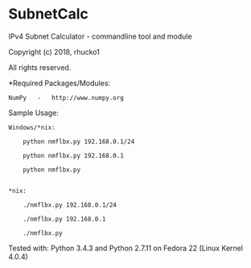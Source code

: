 # SubnetCalc
IPv4 Subnet Calculator - commandline tool and module  



Copyright (c) 2018, rhucko1


All rights reserved.




*Required Packages/Modules:

    NumPy   -   http://www.numpy.org




Sample Usage:

    Windows/*nix:

        python nmflbx.py 192.168.0.1/24

        python nmflbx.py 192.168.0.1

        python nmflbx.py


    *nix:

        ./nmflbx.py 192.168.0.1/24

        ./nmflbx.py 192.168.0.1

        ./nmflbx.py
    

Tested with: Python 3.4.3 and Python 2.7.11 on Fedora 22 (Linux Kernel 4.0.4)

